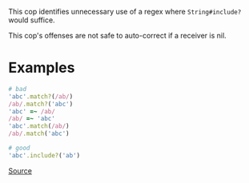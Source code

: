 
This cop identifies unnecessary use of a regex where
`String#include?` would suffice.

This cop's offenses are not safe to auto-correct if a receiver is nil.

# Examples

```ruby
# bad
'abc'.match?(/ab/)
/ab/.match?('abc')
'abc' =~ /ab/
/ab/ =~ 'abc'
'abc'.match(/ab/)
/ab/.match('abc')

# good
'abc'.include?('ab')
```

[Source](http://www.rubydoc.info/gems/rubocop/RuboCop/Cop/Performance/StringInclude)